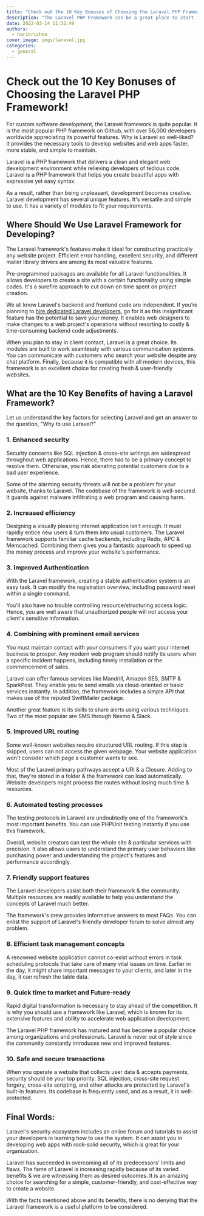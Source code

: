 ```yaml
---
title: "Check out the 10 Key Bonuses of Choosing the Laravel PHP Framework!"
description: "The Laravel PHP Framework can be a great place to start for businesses wishing to develop unique software. Here are the reasons why!"
date: 2022-03-14 11:32:49
authors:
  - harikrishna
cover_image: imgs/laravel.jpg
categories:
  - general
---
```


# Check out the 10 Key Bonuses of Choosing the Laravel PHP Framework!

For custom software development, the Laravel framework is quite popular. It is the most popular PHP framework on Github, with over 56,000 developers worldwide appreciating its powerful features. Why is Laravel so well-liked? It provides the necessary tools to develop websites and web apps faster, more stable, and simple to maintain.

<!-- more -->

Laravel is a PHP framework that delivers a clean and elegant web development environment while relieving developers of tedious code. Laravel is a PHP framework that helps you create beautiful apps with expressive yet easy syntax. 

As a result, rather than being unpleasant, development becomes creative. Laravel development has several unique features. It's versatile and simple to use. It has a variety of modules to fit your requirements.

## Where Should We Use Laravel Framework for Developing?

The Laravel framework's features make it ideal for constructing practically any website project. Efficient error handling, excellent security, and different mailer library drivers are among its most valuable features.

Pre-programmed packages are available for all Laravel functionalities. It allows developers to create a site with a certain functionality using simple codes. It's a surefire approach to cut down on time spent on project creation.

We all know Laravel's backend and frontend code are independent. If you’re planning to [hire dedicated Laravel developers](https://www.esparkinfo.com/hire-laravel-developers.html), go for it as this insignificant feature has the potential to save your money. It enables web designers to make changes to a web project's operations without resorting to costly & time-consuming backend code adjustments.

When you plan to stay in client contact, Laravel is a great choice. Its modules are built to work seamlessly with various communication systems. You can communicate with customers who search your website despite any chat platform. Finally, because it is compatible with all modern devices, this framework is an excellent choice for creating fresh & user-friendly websites. 

## What are the 10 Key Benefits of having a Laravel Framework?

Let us understand the key factors for selecting Laravel and get an answer to the question, "Why to use Laravel?"

### 1. Enhanced security

Security concerns like SQL injection & cross-site writings are widespread throughout web applications. Hence, there has to be a primary concept to resolve them. Otherwise, you risk alienating potential customers due to a bad user experience.

Some of the alarming security threats will not be a problem for your website, thanks to Laravel. The codebase of the framework is well-secured. It guards against malware infiltrating a web program and causing harm.

### 2. Increased efficiency

Designing a visually pleasing internet application isn't enough. It must rapidly entice new users & turn them into usual customers. The Laravel framework supports familiar cache backends, including Redis, APC & Memcached. Combining them gives you a fantastic approach to speed up the money process and improve your website's performance.

### 3. Improved Authentication

With the Laravel framework, creating a stable authentication system is an easy task. It can modify the registration overview, including password reset within a single command.

You'll also have no trouble controlling resource/structuring access logic. Hence, you are well aware that unauthorized people will not access your client's sensitive information.

### 4. Combining with prominent email services

You must maintain contact with your consumers if you want your internet business to prosper. Any modern web program should notify its users when a specific incident happens, including timely installation or the commencement of sales.

Laravel can offer famous services like Mandrill, Amazon SES, SMTP & SparkPost. They enable you to send emails via cloud-oriented or basic services instantly. In addition, the framework includes a simple API that makes use of the reputed SwiftMailer package.

Another great feature is its skills to share alerts using various techniques. Two of the most popular are SMS through Nexmo & Slack.

### 5. Improved URL routing 

Some well-known websites require structured URL routing. If this step is skipped, users can not access the given webpage. Your website application won't consider which page a customer wants to see.

Most of the Laravel primary pathways accept a URI & a Closure. Adding to that, they're stored in a folder & the framework can load automatically. Website developers might process the routes without losing much time & resources.

### 6. Automated testing processes
 
The testing protocols in Laravel are undoubtedly one of the framework's most important benefits. You can use PHPUnit testing instantly if you use this framework.

Overall, website creators can test the whole site & particular services with precision. It also allows users to understand the primary user behaviors like purchasing power and understanding the project's features and performance accordingly.

### 7. Friendly support features
 
The Laravel developers assist both their framework & the community. Multiple resources are readily available to help you understand the concepts of Laravel much better. 

The framework's crew provides informative answers to most FAQs. You can enlist the support of Laravel's friendly developer forum to solve almost any problem.

### 8. Efficient task management concepts

A renowned website application cannot co-exist without errors in task scheduling protocols that take care of many vital issues on time. Earlier in the day, it might share important messages to your clients, and later in the day, it can refresh the table data.

### 9. Quick time to market and Future-ready

Rapid digital transformation is necessary to stay ahead of the competition. It is why you should use a framework like Laravel, which is known for its extensive features and ability to accelerate web application development.

The Laravel PHP framework has matured and has become a popular choice among organizations and professionals. Laravel is never out of style since the community constantly introduces new and improved features.

### 10. Safe and secure transactions

When you operate a website that collects user data & accepts payments, security should be your top priority. SQL injection, cross-site request forgery, cross-site scripting, and other attacks are protected by Laravel's built-in features. Its codebase is frequently used, and as a result, it is well-protected.

## Final Words:

Laravel's security ecosystem includes an online forum and tutorials to assist your developers in learning how to use the system. It can assist you in developing web apps with rock-solid security, which is great for your organization.

Laravel has succeeded in overcoming all of its predecessors' limits and flaws. The fame of Laravel is increasing rapidly because of its varied benefits & we are witnessing them as desired outcomes. It is an amazing choice for searching for a simple, customer-friendly, and cost-effective way to create a website.

With the facts mentioned above and its benefits, there is no denying that the Laravel framework is a useful platform to be considered.
